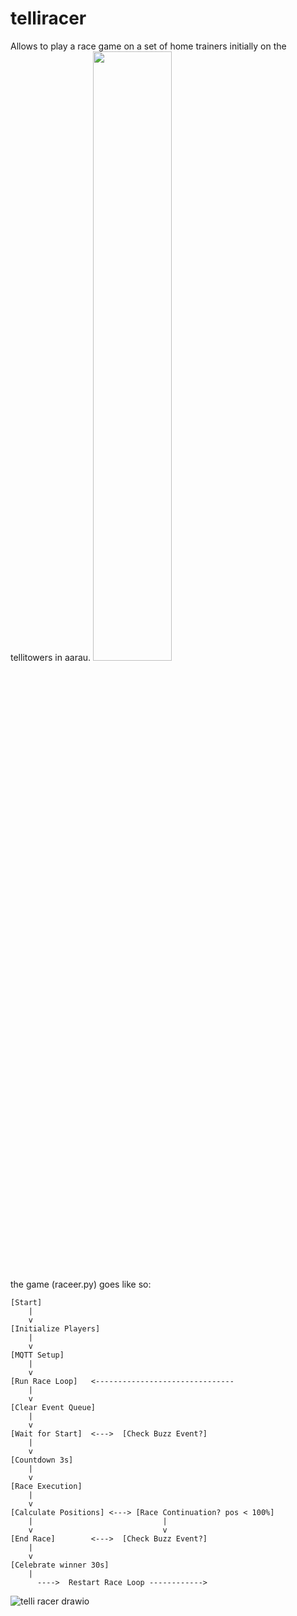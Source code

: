 # telliracer
Allows to play a race game on a set of home trainers initially on the tellitowers in aarau.
<img src="https://github.com/user-attachments/assets/cb14113e-45d7-4f5d-a53e-ed9c31c6189a" width="50%">



the game (raceer.py) goes like so:

```
[Start] 
    |
    v
[Initialize Players]
    |
    v
[MQTT Setup]
    |
    v
[Run Race Loop]   <-------------------------------
    |                            
    v           
[Clear Event Queue]   
    |                            
    v                
[Wait for Start]  <--->  [Check Buzz Event?]
    |                             
    v                            
[Countdown 3s]               
    |                             
    v
[Race Execution]
    |                            
    v                   
[Calculate Positions] <---> [Race Continuation? pos < 100%]
    |                             |
    v                             v
[End Race]        <--->  [Check Buzz Event?]
    |                            
    v 
[Celebrate winner 30s]
    |                    
      ---->  Restart Race Loop ------------>
```


![telli racer drawio](https://github.com/user-attachments/assets/ba74f221-df28-4278-8a12-5d36fd9a0b26)
